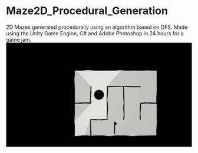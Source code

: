 # Maze2D_Procedural_Generation
 2D Mazes generated procedurally using an algorithm based on DFS. 
 Made using the Unity Game Engine, C# and Adobe Photoshop in 24 hours for a game jam.
![1]
<!-- Links -->
[1]: ./Screenshots/1.png
